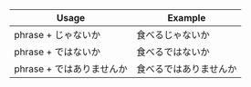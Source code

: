 |Usage|Example|
|-|-|
|phrase + じゃないか|食べるじゃないか|
|phrase + ではないか|食べるではないか|
|phrase + ではありませんか|食べるではありませんか|